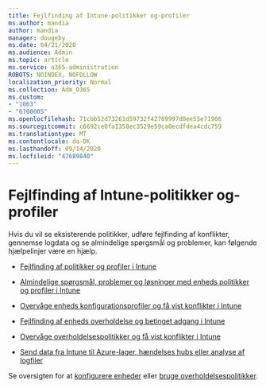 ```yaml
---
title: Fejlfinding af Intune-politikker og-profiler
ms.author: mandia
author: mandia
manager: dougeby
ms.date: 04/21/2020
ms.audience: Admin
ms.topic: article
ms.service: o365-administration
ROBOTS: NOINDEX, NOFOLLOW
localization_priority: Normal
ms.collection: Adm_O365
ms.custom:
- "1063"
- "6700005"
ms.openlocfilehash: 71cbb52d73261d59732f42789997d0ee55e71906
ms.sourcegitcommit: c6692ce0fa1358ec3529e59ca0ecdfdea4cdc759
ms.translationtype: MT
ms.contentlocale: da-DK
ms.lasthandoff: 09/14/2020
ms.locfileid: "47689840"
---
```

# <a name="troubleshooting-intune-policy-and-profiles"></a>Fejlfinding af Intune-politikker og-profiler

Hvis du vil se eksisterende politikker, udføre fejlfinding af konflikter, gennemse logdata og se almindelige spørgsmål og problemer, kan følgende hjælpelinjer være en hjælp.

- [Fejlfinding af politikker og profiler i Intune](https://docs.microsoft.com/mem/intune/configuration/troubleshoot-policies-in-microsoft-intune)

- [Almindelige spørgsmål, problemer og løsninger med enheds politikker og profiler i Intune](https://docs.microsoft.com/intune/device-profile-troubleshoot)

- [Overvåge enheds konfigurationsprofiler og få vist konflikter i Intune](https://docs.microsoft.com/intune/device-profile-monitor)

- [Fejlfinding af enheds overholdelse og betinget adgang i Intune](https://docs.microsoft.com/intune/troubleshoot-conditional-access)

- [Overvåge overholdelsespolitikker og få vist konflikter i Intune](https://docs.microsoft.com/intune/compliance-policy-monitor)

- [Send data fra Intune til Azure-lager, hændelses hubs eller analyse af logfiler](https://docs.microsoft.com/intune/review-logs-using-azure-monitor)

Se oversigten for at [konfigurere enheder](https://docs.microsoft.com/intune/device-profiles) eller [bruge overholdelsespolitikker](https://docs.microsoft.com/intune/device-compliance-get-started).